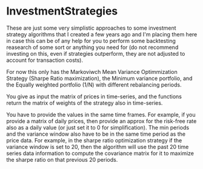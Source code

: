 # InvestmentStrategies

These are just some very simplistic approaches to some investment strategy algorithms that I created a few years ago and I'm placing them here in case this can be of any help for you to perform some backtesting reasearch of some sort or anything you need for (do not recommend investing on this, even if strategies outperform, they are not adjusted to account for transaction costs).

For now this only has the Markoviwch Mean Variance Optimmization Strategy (Sharpe Ratio maximization), the Minimum variance portfolio, and the Equally weighted portfolio (1/N) with different rebalancing periods.

You give as input the matrix of prices in time-series, and the functions return the matrix of weights of the strategy also in time-series.

You have to provide the values in the same time frames. For example, if you provide a matrix of daily prices, then provide an approx for the risk-free rate also as a daily value (or just set it to 0 for simplification). The min periods and the variance window also have to be in the same time period as the price data. For example, in the sharpe ratio optimization strategy if the variance window is set to 20, then the algorithm will use the past 20 time series data information to compute the covariance matrix for it to maximize the sharpe ratio on that previous 20 periods.
